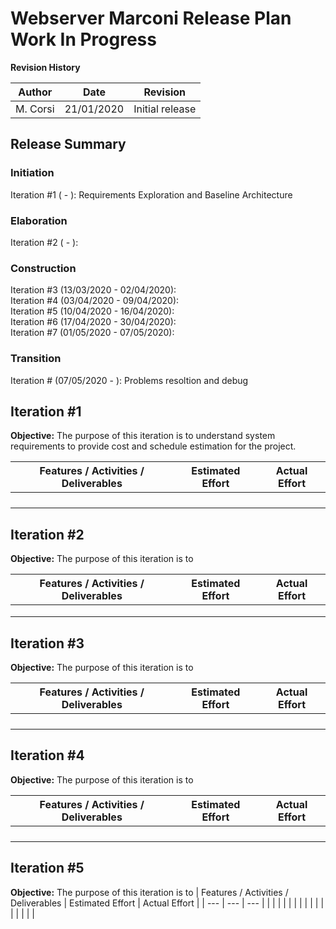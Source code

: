 # Webserver Marconi Release Plan Work In Progress

**Revision History**

| Author | Date | Revision |
| --- | --- | --- |
| M. Corsi | 21/01/2020 | Initial release |

## Release Summary
### Initiation
Iteration #1 ( - ): Requirements Exploration and Baseline Architecture
### Elaboration
Iteration #2 ( - ):
### Construction
Iteration #3 (13/03/2020 - 02/04/2020):  
Iteration #4 (03/04/2020 - 09/04/2020):  
Iteration #5 (10/04/2020 - 16/04/2020):  
Iteration #6 (17/04/2020 - 30/04/2020):  
Iteration #7 (01/05/2020 - 07/05/2020):  
### Transition
Iteration # (07/05/2020 - ): Problems resoltion and debug

## Iteration #1
**Objective:** The purpose of this iteration is to understand system requirements to provide cost and schedule estimation for the project.

| Features / Activities / Deliverables | Estimated Effort | Actual Effort |
| --- | --- | --- |
|  |  |  |
|  |  |  |
|  |  |  |
|  |  |  |

## Iteration #2
**Objective:** The purpose of this iteration is to 

| Features / Activities / Deliverables | Estimated Effort | Actual Effort |
| --- | --- | --- |
|  |  |  |
|  |  |  |
|  |  |  |

## Iteration #3
**Objective:** The purpose of this iteration is to

| Features / Activities / Deliverables | Estimated Effort | Actual Effort |
| --- | --- | --- |
|  |  |  |
|  |  |  |
|  |  |  |
|  |  |  |

## Iteration #4
**Objective:** The purpose of this iteration is to 

| Features / Activities / Deliverables | Estimated Effort | Actual Effort |
| --- | --- | --- |
|  |  |  |
|  |  |  |
|  |  |  |
|  |  |  |

## Iteration #5
**Objective:** The purpose of this iteration is to
| Features / Activities / Deliverables | Estimated Effort | Actual Effort |
| --- | --- | --- |
|  |  |  |
|  |  |  |
|  |  |  |
|  |  |  |
